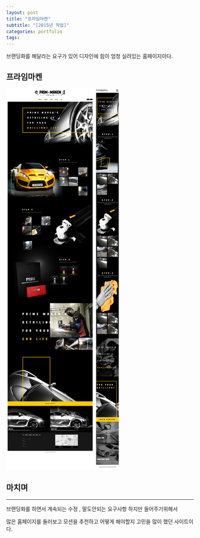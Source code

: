 ```yaml
---
layout: post
title: "프라임마켄"
subtitle: "[2015년 작업]"
categories: portfolio
tags: 
---
```


브랜딩화를 해달라는 요구가 있어 디자인에 힘이 엄청 실려있는 홈페이지이다.


## 프라임마켄

[![현우산업메인](/assets/img/prim-maken_main.jpg)](#)
[![현우산업메인](/assets/img/prim-maken_main_m.jpg)](#)


## 마치며
---

브랜딩화를 하면서 계속되는 수정 , 말도안되는 요구사항 하지만 들어주기위해서 

많은 홈페이지를 둘러보고 모션을 추천하고 어떻게 해야할지 고민을 많이 했던 사이트이다.
